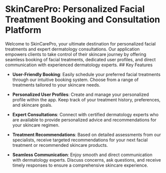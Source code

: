 <h1>SkinCarePro: Personalized Facial Treatment Booking and Consultation Platform</h1> 
Welcome to SkinCarePro, your ultimate destination for personalized facial treatments and expert dermatology consultations. Our application empowers clients to take control of their skincare journey by offering seamless booking of facial treatments, dedicated user profiles, and direct communication with experienced dermatology experts.
## Key Features

- **User-Friendly Booking**: Easily schedule your preferred facial treatments through our intuitive booking system. Choose from a range of treatments tailored to your skincare needs.

- **Personalized User Profiles**: Create and manage your personalized profile within the app. Keep track of your treatment history, preferences, and skincare goals.

- **Expert Consultations**: Connect with certified dermatology experts who are available to provide personalized advice and recommendations for your skincare regimen.
- **Treatment Recommendations**: Based on detailed assessments from our specialists, receive targeted recommendations for your next facial treatment or recommended skincare products.

- **Seamless Communication**: Enjoy smooth and direct communication with dermatology experts. Discuss concerns, ask questions, and receive timely responses to ensure a comprehensive skincare experience.